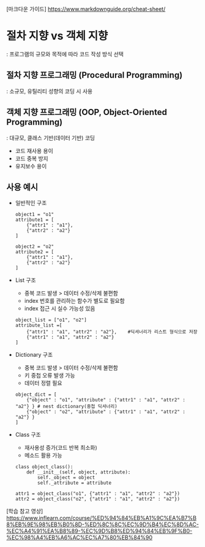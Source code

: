 [마크다운 가이드] https://www.markdownguide.org/cheat-sheet/  

# 절차 지향 vs 객체 지향
: 프로그램의 규모와 목적에 따라 코드 작성 방식 선택

## 절차 지향 프로그래밍 (Procedural Programming)  
 : 소규모, 유틸리티 성향의 코딩 시 사용

## 객체 지향 프로그래밍 (OOP, Object-Oriented Programming)  
: 대규모, 클래스 기반(데이터 기반) 코딩

* 코드 재사용 용이
* 코드 중복 방지
* 유지보수 용이

## 사용 예시
* 일반적인 구조

    ```
    object1 = "o1"
    attribute1 = [
        {"attr1" : "a1"},
        {"attr2" : "a2"}
    ]

    object2 = "o2"
    attribute2 = [
        {"attr1" : "a1"},
        {"attr2" : "a2"}
    ]
    ```

* List 구조
    * 중복 코드 발생 > 데이터 수정/삭제 불편함
    * index 번호를 관리하는 함수가 별도로 필요함
    * index 접근 시 실수 가능성 있음

    ```
    object_list = ["o1", "o2"]
    attribute_list =[
        {"attr1" : "a1", "attr2" : "a2"},    #딕셔너리가 리스트 형식으로 저장
        {"attr1" : "a1", "attr2" : "a2"}
    ]
    ```

* Dictionary 구조
    * 중복 코드 발생 > 데이터 수정/삭제 불편함
    * 키 중첩 오류 발생 가능
    * 데이터 정렬 필요

    ```
    object_dict = [
        {"object" : "o1", "attribute" : {"attr1" : "a1", "attr2" : "a2"} } # nest dictionary(중첩 딕셔너리)
        {"object" : "o2", "attribute" : {"attr1" : "a1", "attr2" : "a2"} }
    ]
    ```

* Class 구조
    * 재사용성 증가(코드 반복 최소화)
    * 메소드 활용 가능

    ```
    class object_class():
        def __init__(self, object, attribute):
            self._object = object
            self._attribute = attribute

    attr1 = object_class("o1", {"attr1" : "a1", "attr2" : "a2"})
    attr2 = object_class("o2", {"attr1" : "a1", "attr2" : "a2"})
    ```


[학습 참고 영상] https://www.inflearn.com/course/%ED%94%84%EB%A1%9C%EA%B7%B8%EB%9E%98%EB%B0%8D-%ED%8C%8C%EC%9D%B4%EC%8D%AC-%EC%A4%91%EA%B8%89-%EC%9D%B8%ED%94%84%EB%9F%B0-%EC%98%A4%EB%A6%AC%EC%A7%80%EB%84%90